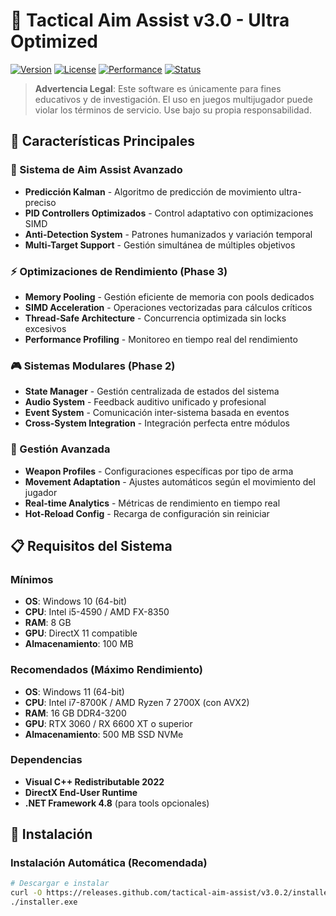 # 🎯 Tactical Aim Assist v3.0 - Ultra Optimized

[![Version](https://img.shields.io/badge/version-3.0.2-blue.svg)](https://github.com/ingekastel/tactical-aim-assist)
[![License](https://img.shields.io/badge/license-GPL%20v3.0-green.svg)](LICENSE)
[![Performance](https://img.shields.io/badge/performance-optimized-brightgreen.svg)](#performance)
[![Status](https://img.shields.io/badge/status-stable-success.svg)](#status)

> **Advertencia Legal**: Este software es únicamente para fines educativos y de investigación. El uso en juegos multijugador puede violar los términos de servicio. Use bajo su propia responsabilidad.

## 🚀 Características Principales

### 🎯 Sistema de Aim Assist Avanzado
- **Predicción Kalman** - Algoritmo de predicción de movimiento ultra-preciso
- **PID Controllers Optimizados** - Control adaptativo con optimizaciones SIMD
- **Anti-Detection System** - Patrones humanizados y variación temporal
- **Multi-Target Support** - Gestión simultánea de múltiples objetivos

### ⚡ Optimizaciones de Rendimiento (Phase 3)
- **Memory Pooling** - Gestión eficiente de memoria con pools dedicados
- **SIMD Acceleration** - Operaciones vectorizadas para cálculos críticos
- **Thread-Safe Architecture** - Concurrencia optimizada sin locks excesivos
- **Performance Profiling** - Monitoreo en tiempo real del rendimiento

### 🎮 Sistemas Modulares (Phase 2)
- **State Manager** - Gestión centralizada de estados del sistema
- **Audio System** - Feedback auditivo unificado y profesional
- **Event System** - Comunicación inter-sistema basada en eventos
- **Cross-System Integration** - Integración perfecta entre módulos

### 🔧 Gestión Avanzada
- **Weapon Profiles** - Configuraciones específicas por tipo de arma
- **Movement Adaptation** - Ajustes automáticos según el movimiento del jugador
- **Real-time Analytics** - Métricas de rendimiento en tiempo real
- **Hot-Reload Config** - Recarga de configuración sin reiniciar

## 📋 Requisitos del Sistema

### Mínimos
- **OS**: Windows 10 (64-bit)
- **CPU**: Intel i5-4590 / AMD FX-8350
- **RAM**: 8 GB
- **GPU**: DirectX 11 compatible
- **Almacenamiento**: 100 MB

### Recomendados (Máximo Rendimiento)
- **OS**: Windows 11 (64-bit)
- **CPU**: Intel i7-8700K / AMD Ryzen 7 2700X (con AVX2)
- **RAM**: 16 GB DDR4-3200
- **GPU**: RTX 3060 / RX 6600 XT o superior
- **Almacenamiento**: 500 MB SSD NVMe

### Dependencias
- **Visual C++ Redistributable 2022**
- **DirectX End-User Runtime**
- **.NET Framework 4.8** (para tools opcionales)

## 🔧 Instalación

### Instalación Automática (Recomendada)
```bash
# Descargar e instalar
curl -O https://releases.github.com/tactical-aim-assist/v3.0.2/installer.exe
./installer.exe